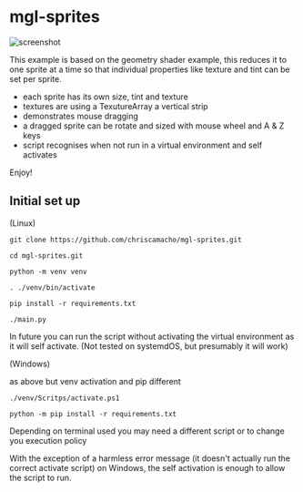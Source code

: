 # mgl-sprites

![screenshot](https://github.com/chriscamacho/mgl-sprites/raw/main/Screenshot_2024-02-15_05-52-49.png "Screenshot")

This example is based on the geometry shader example, this reduces it to
one sprite at a time so that individual properties like texture and tint
can be set per sprite.

* each sprite has its own size, tint and texture
* textures are using a TexutureArray a vertical strip
* demonstrates mouse dragging
* a dragged sprite can be rotate and sized with mouse wheel
and A & Z keys
* script recognises when not run in a virtual environment and self activates


Enjoy!

## Initial set up

(Linux)
```
git clone https://github.com/chriscamacho/mgl-sprites.git

cd mgl-sprites.git

python -m venv venv

. ./venv/bin/activate

pip install -r requirements.txt

./main.py
```
In future you can run the script without activating the virtual 
environment as it will self activate.
(Not tested on systemdOS, but presumably it will work)

(Windows)

as above but venv activation and pip different
```
./venv/Scritps/activate.ps1

python -m pip install -r requirements.txt
```
Depending on terminal used you may need a different script or to change
you execution policy

With the exception of a harmless error message (it doesn't actually
run the correct activate script) on Windows, the self activation is
enough to allow the script to run.

